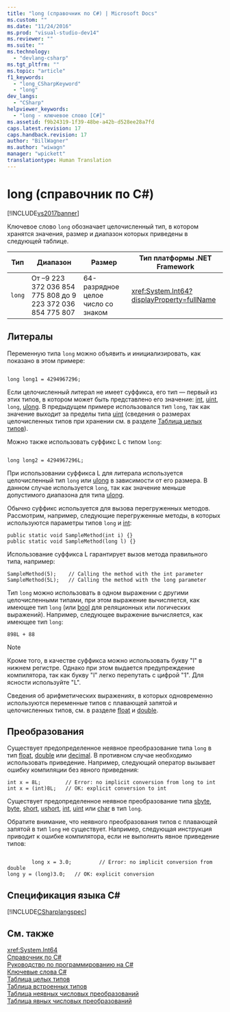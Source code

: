 ```yaml
---
title: "long (справочник по C#) | Microsoft Docs"
ms.custom: ""
ms.date: "11/24/2016"
ms.prod: "visual-studio-dev14"
ms.reviewer: ""
ms.suite: ""
ms.technology: 
  - "devlang-csharp"
ms.tgt_pltfrm: ""
ms.topic: "article"
f1_keywords: 
  - "long_CSharpKeyword"
  - "long"
dev_langs: 
  - "CSharp"
helpviewer_keywords: 
  - "long - ключевое слово [C#]"
ms.assetid: f9b24319-1f39-48be-a42b-d528ee28a7fd
caps.latest.revision: 17
caps.handback.revision: 17
author: "BillWagner"
ms.author: "wiwagn"
manager: "wpickett"
translationtype: Human Translation
---
```

# long (справочник по C#)
[!INCLUDE[vs2017banner](../../../csharp/includes/vs2017banner.md)]

Ключевое слово `long` обозначает целочисленный тип, в котором хранятся значения, размер и диапазон которых приведены в следующей таблице.  
  
|Тип|Диапазон|Размер|Тип платформы .NET Framework|  
|---------|--------------|------------|----------------------------------|  
|`long`|От –9 223 372 036 854 775 808 до 9 223 372 036 854 775 807|64\-разрядное целое число со знаком|<xref:System.Int64?displayProperty=fullName>|  
  
## Литералы  
 Переменную типа `long` можно объявить и инициализировать, как показано в этом примере:  
  
```  
  
long long1 = 4294967296;  
```  
  
 Если целочисленный литерал не имеет суффикса, его тип — первый из этих типов, в котором может быть представлено его значение: [int](../../../csharp/language-reference/keywords/int.md), [uint](../../../csharp/language-reference/keywords/uint.md), `long`, [ulong](../../../csharp/language-reference/keywords/ulong.md).  В предыдущем примере использовался тип `long`, так как значение выходит за пределы типа [uint](../../../csharp/language-reference/keywords/uint.md) \(сведения о размерах целочисленных типов при хранении см. в разделе [Таблица целых типов](../../../csharp/language-reference/keywords/integral-types-table.md)\).  
  
 Можно также использовать суффикс L с типом `long`:  
  
```  
  
long long2 = 4294967296L;  
```  
  
 При использовании суффикса L для литерала используется целочисленный тип `long` или [ulong](../../../csharp/language-reference/keywords/ulong.md) в зависимости от его размера.  В данном случае используется `long`, так как значение меньше допустимого диапазона для типа [ulong](../../../csharp/language-reference/keywords/ulong.md).  
  
 Обычно суффикс используется для вызова перегруженных методов.  Рассмотрим, например, следующие перегруженные методы, в которых используются параметры типов `long` и [int](../../../csharp/language-reference/keywords/int.md):  
  
```  
public static void SampleMethod(int i) {}  
public static void SampleMethod(long l) {}  
```  
  
 Использование суффикса L гарантирует вызов метода правильного типа, например:  
  
```  
SampleMethod(5);    // Calling the method with the int parameter  
SampleMethod(5L);   // Calling the method with the long parameter  
```  
  
 Тип `long` можно использовать в одном выражении с другими целочисленными типами, при этом выражение вычисляется, как имеющее тип `long` \(или [bool](../../../csharp/language-reference/keywords/bool.md) для реляционных или логических выражений\).  Например, следующее выражение вычисляется, как имеющее тип `long`:  
  
```  
898L + 88  
```  
  
> [!NOTE]
>  Кроме того, в качестве суффикса можно использовать букву "l" в нижнем регистре.  Однако при этом выдается предупреждение компилятора, так как букву "l" легко перепутать с цифрой "1". Для ясности используйте "L".  
  
 Сведения об арифметических выражениях, в которых одновременно используются переменные типов с плавающей запятой и целочисленных типов, см. в разделе [float](../../../csharp/language-reference/keywords/float.md) и [double](../../../csharp/language-reference/keywords/double.md).  
  
## Преобразования  
 Существует предопределенное неявное преобразование типа `long` в тип [float](../../../csharp/language-reference/keywords/float.md), [double](../../../csharp/language-reference/keywords/double.md) или [decimal](../../../csharp/language-reference/keywords/decimal.md).  В противном случае необходимо использовать приведение.  Например, следующий оператор вызывает ошибку компиляции без явного приведения:  
  
```  
int x = 8L;        // Error: no implicit conversion from long to int  
int x = (int)8L;   // OK: explicit conversion to int  
```  
  
 Существует предопределенное неявное преобразование типа [sbyte](../../../csharp/language-reference/keywords/sbyte.md), [byte](../../../csharp/language-reference/keywords/byte.md), [short](../../../csharp/language-reference/keywords/short.md), [ushort](../../../csharp/language-reference/keywords/ushort.md), [int](../../../csharp/language-reference/keywords/int.md), [uint](../../../csharp/language-reference/keywords/uint.md) или [char](../../../csharp/language-reference/keywords/char.md) в тип `long`.  
  
 Обратите внимание, что неявного преобразования типов с плавающей запятой в тип `long` не существует.  Например, следующая инструкция приводит к ошибке компилятора, если не выполнить явное приведение типов:  
  
```  
  
        long x = 3.0;         // Error: no implicit conversion from double  
long y = (long)3.0;   // OK: explicit conversion  
```  
  
## Спецификация языка C\#  
 [!INCLUDE[CSharplangspec](../../../csharp/language-reference/keywords/includes/csharplangspec_md.md)]  
  
## См. также  
 <xref:System.Int64>   
 [Справочник по C\#](../../../csharp/language-reference/index.md)   
 [Руководство по программированию на C\#](../../../csharp/programming-guide/index.md)   
 [Ключевые слова C\#](../../../csharp/language-reference/keywords/index.md)   
 [Таблица целых типов](../../../csharp/language-reference/keywords/integral-types-table.md)   
 [Таблица встроенных типов](../../../csharp/language-reference/keywords/built-in-types-table.md)   
 [Таблица неявных числовых преобразований](../../../csharp/language-reference/keywords/implicit-numeric-conversions-table.md)   
 [Таблица явных числовых преобразований](../../../csharp/language-reference/keywords/explicit-numeric-conversions-table.md)